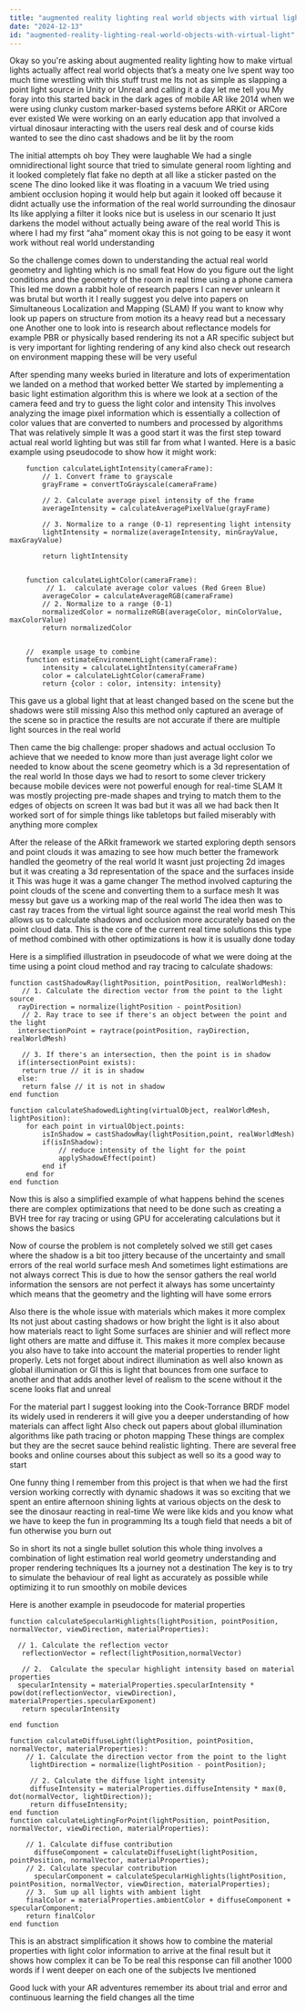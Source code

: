 ```yaml
---
title: "augmented reality lighting real world objects with virtual light?"
date: "2024-12-13"
id: "augmented-reality-lighting-real-world-objects-with-virtual-light"
---
```


Okay so you're asking about augmented reality lighting how to make virtual lights actually affect real world objects that’s a meaty one Ive spent way too much time wrestling with this stuff trust me Its not as simple as slapping a point light source in Unity or Unreal and calling it a day let me tell you My foray into this started back in the dark ages of mobile AR like 2014 when we were using clunky custom marker-based systems before ARKit or ARCore ever existed We were working on an early education app that involved a virtual dinosaur interacting with the users real desk and of course kids wanted to see the dino cast shadows and be lit by the room

The initial attempts oh boy They were laughable We had a single omnidirectional light source that tried to simulate general room lighting and it looked completely flat fake no depth at all like a sticker pasted on the scene The dino looked like it was floating in a vacuum We tried using ambient occlusion hoping it would help but again it looked off because it didnt actually use the information of the real world surrounding the dinosaur Its like applying a filter it looks nice but is useless in our scenario It just darkens the model without actually being aware of the real world This is where I had my first “aha” moment okay this is not going to be easy it wont work without real world understanding

So the challenge comes down to understanding the actual real world geometry and lighting which is no small feat How do you figure out the light conditions and the geometry of the room in real time using a phone camera This led me down a rabbit hole of research papers I can never unlearn it was brutal but worth it I really suggest you delve into papers on Simultaneous Localization and Mapping (SLAM) If you want to know why look up papers on structure from motion its a heavy read but a necessary one Another one to look into is research about reflectance models for example PBR or physically based rendering its not a AR specific subject but is very important for lighting rendering of any kind also check out research on environment mapping these will be very useful

After spending many weeks buried in literature and lots of experimentation we landed on a method that worked better We started by implementing a basic light estimation algorithm this is where we look at a section of the camera feed and try to guess the light color and intensity This involves analyzing the image pixel information which is essentially a collection of color values that are converted to numbers and processed by algorithms That was relatively simple It was a good start it was the first step toward actual real world lighting but was still far from what I wanted. Here is a basic example using pseudocode to show how it might work:

```
    function calculateLightIntensity(cameraFrame):
        // 1. Convert frame to grayscale
        grayFrame = convertToGrayscale(cameraFrame)

        // 2. Calculate average pixel intensity of the frame
        averageIntensity = calculateAveragePixelValue(grayFrame)

        // 3. Normalize to a range (0-1) representing light intensity
        lightIntensity = normalize(averageIntensity, minGrayValue, maxGrayValue)

        return lightIntensity


    function calculateLightColor(cameraFrame):
         // 1.  calculate average color values (Red Green Blue)
        averageColor = calculateAverageRGB(cameraFrame)
        // 2. Normalize to a range (0-1)
        normalizedColor = normalizeRGB(averageColor, minColorValue, maxColorValue)
        return normalizedColor


    //  example usage to combine
    function estimateEnvironmentLight(cameraFrame):
        intensity = calculateLightIntensity(cameraFrame)
        color = calculateLightColor(cameraFrame)
        return {color : color, intensity: intensity}

```

This gave us a global light that at least changed based on the scene but the shadows were still missing Also this method only captured an average of the scene so in practice the results are not accurate if there are multiple light sources in the real world

Then came the big challenge: proper shadows and actual occlusion To achieve that we needed to know more than just average light color we needed to know about the scene geometry which is a 3d representation of the real world In those days we had to resort to some clever trickery because mobile devices were not powerful enough for real-time SLAM It was mostly projecting pre-made shapes and trying to match them to the edges of objects on screen It was bad but it was all we had back then It worked sort of for simple things like tabletops but failed miserably with anything more complex

After the release of the ARkit framework we started exploring depth sensors and point clouds it was amazing to see how much better the framework handled the geometry of the real world It wasnt just projecting 2d images but it was creating a 3d representation of the space and the surfaces inside it This was huge it was a game changer The method involved capturing the point clouds of the scene and converting them to a surface mesh It was messy but gave us a working map of the real world The idea then was to cast ray traces from the virtual light source against the real world mesh This allows us to calculate shadows and occlusion more accurately based on the point cloud data. This is the core of the current real time solutions this type of method combined with other optimizations is how it is usually done today

Here is a simplified illustration in pseudocode of what we were doing at the time using a point cloud method and ray tracing to calculate shadows:

```
function castShadowRay(lightPosition, pointPosition, realWorldMesh):
   // 1. Calculate the direction vector from the point to the light source
  rayDirection = normalize(lightPosition - pointPosition)
   // 2. Ray trace to see if there's an object between the point and the light
  intersectionPoint = raytrace(pointPosition, rayDirection, realWorldMesh)

   // 3. If there's an intersection, then the point is in shadow
  if(intersectionPoint exists):
   return true // it is in shadow
  else:
   return false // it is not in shadow
end function

function calculateShadowedLighting(virtualObject, realWorldMesh, lightPosition):
    for each point in virtualObject.points:
        isInShadow = castShadowRay(lightPosition,point, realWorldMesh)
        if(isInShadow):
            // reduce intensity of the light for the point
            applyShadowEffect(point)
        end if
    end for
end function

```

Now this is also a simplified example of what happens behind the scenes there are complex optimizations that need to be done such as creating a BVH tree for ray tracing or using GPU for accelerating calculations but it shows the basics

Now of course the problem is not completely solved we still get cases where the shadow is a bit too jittery because of the uncertainty and small errors of the real world surface mesh And sometimes light estimations are not always correct This is due to how the sensor gathers the real world information the sensors are not perfect it always has some uncertainty which means that the geometry and the lighting will have some errors

Also there is the whole issue with materials which makes it more complex Its not just about casting shadows or how bright the light is it also about how materials react to light Some surfaces are shinier and will reflect more light others are matte and diffuse it. This makes it more complex because you also have to take into account the material properties to render light properly. Lets not forget about indirect illumination as well also known as global illumination or GI this is light that bounces from one surface to another and that adds another level of realism to the scene without it the scene looks flat and unreal

For the material part I suggest looking into the Cook-Torrance BRDF model its widely used in renderers it will give you a deeper understanding of how materials can affect light Also check out papers about global illumination algorithms like path tracing or photon mapping These things are complex but they are the secret sauce behind realistic lighting. There are several free books and online courses about this subject as well so its a good way to start

One funny thing I remember from this project is that when we had the first version working correctly with dynamic shadows it was so exciting that we spent an entire afternoon shining lights at various objects on the desk to see the dinosaur reacting in real-time We were like kids and you know what we have to keep the fun in programming Its a tough field that needs a bit of fun otherwise you burn out

So in short its not a single bullet solution this whole thing involves a combination of light estimation real world geometry understanding and proper rendering techniques Its a journey not a destination The key is to try to simulate the behaviour of real light as accurately as possible while optimizing it to run smoothly on mobile devices

Here is another example in pseudocode for material properties

```
function calculateSpecularHighlights(lightPosition, pointPosition, normalVector, viewDirection, materialProperties):

  // 1. Calculate the reflection vector
   reflectionVector = reflect(lightPosition,normalVector)

   // 2.  Calculate the specular highlight intensity based on material properties
  specularIntensity = materialProperties.specularIntensity *  pow(dot(reflectionVector, viewDirection), materialProperties.specularExponent)
   return specularIntensity

end function

function calculateDiffuseLight(lightPosition, pointPosition, normalVector, materialProperties):
    // 1. Calculate the direction vector from the point to the light
     lightDirection = normalize(lightPosition - pointPosition);

     // 2. Calculate the diffuse light intensity
     diffuseIntensity = materialProperties.diffuseIntensity * max(0, dot(normalVector, lightDirection));
     return diffuseIntensity;
end function
function calculateLightingForPoint(lightPosition, pointPosition, normalVector, viewDirection, materialProperties):

    // 1. Calculate diffuse contribution
      diffuseComponent = calculateDiffuseLight(lightPosition, pointPosition, normalVector, materialProperties);
    // 2. Calculate specular contribution
      specularComponent = calculateSpecularHighlights(lightPosition, pointPosition, normalVector, viewDirection, materialProperties);
    // 3.  Sum up all lights with ambient light
    finalColor = materialProperties.ambientColor + diffuseComponent + specularComponent;
    return finalColor
end function
```

This is an abstract simplification it shows how to combine the material properties with light color information to arrive at the final result but it shows how complex it can be To be real this response can fill another 1000 words if I went deeper on each one of the subjects Ive mentioned

Good luck with your AR adventures remember its about trial and error and continuous learning the field changes all the time
